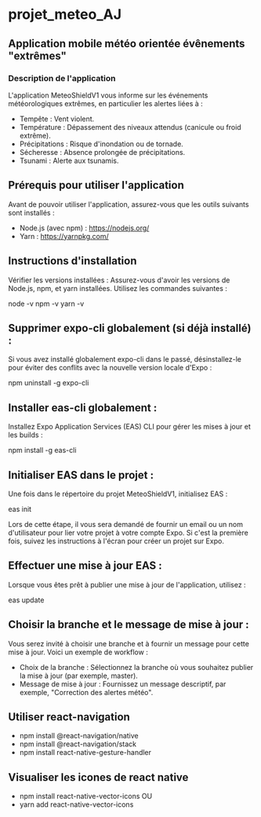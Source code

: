 # projet_meteo_AJ

## Application mobile météo orientée évênements "extrêmes"

### Description de l'application

L'application MeteoShieldV1 vous informe sur les événements météorologiques extrêmes, en particulier les alertes liées à :

- Tempête : Vent violent.
- Température : Dépassement des niveaux attendus (canicule ou froid extrême).
- Précipitations : Risque d'inondation ou de tornade.
- Sécheresse : Absence prolongée de précipitations.
- Tsunami : Alerte aux tsunamis.

## Prérequis pour utiliser l'application
Avant de pouvoir utiliser l'application, assurez-vous que les outils suivants sont installés :

- Node.js (avec npm) : https://nodejs.org/
- Yarn : https://yarnpkg.com/

## Instructions d'installation
Vérifier les versions installées : Assurez-vous d'avoir les versions de Node.js, npm, et yarn installées. Utilisez les commandes suivantes :

node -v
npm -v
yarn -v

## Supprimer expo-cli globalement (si déjà installé) :
Si vous avez installé globalement expo-cli dans le passé, désinstallez-le pour éviter des conflits avec la nouvelle version locale d'Expo :

npm uninstall -g expo-cli

## Installer eas-cli globalement :
Installez Expo Application Services (EAS) CLI pour gérer les mises à jour et les builds :

npm install -g eas-cli

## Initialiser EAS dans le projet :
Une fois dans le répertoire du projet MeteoShieldV1, initialisez EAS :

eas init

Lors de cette étape, il vous sera demandé de fournir un email ou un nom d'utilisateur pour lier votre projet à votre compte Expo. Si c'est la première fois, suivez les instructions à l'écran pour créer un projet sur Expo.

## Effectuer une mise à jour EAS :

Lorsque vous êtes prêt à publier une mise à jour de l'application, utilisez :

eas update

## Choisir la branche et le message de mise à jour :
Vous serez invité à choisir une branche et à fournir un message pour cette mise à jour. Voici un exemple de workflow :

- Choix de la branche : Sélectionnez la branche où vous souhaitez publier la mise à jour (par exemple, master).
- Message de mise à jour : Fournissez un message descriptif, par exemple, "Correction des alertes météo".

## Utiliser react-navigation 
- npm install @react-navigation/native
- npm install @react-navigation/stack
- npm install react-native-gesture-handler

## Visualiser les icones de react native 
- npm install react-native-vector-icons
OU
- yarn add react-native-vector-icons
